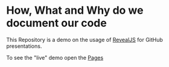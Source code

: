 # How, What and Why do we document our code

This Repository is a demo on the usage of [RevealJS](https://revealjs.com) for GitHub presentations.

To see the "live" demo open the [Pages](https://jefeish.github.io/how-what-and-why-to-doc-presentation-demo/)

